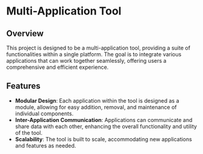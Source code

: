 # Multi-Application Tool

## Overview

This project is designed to be a multi-application tool, providing a suite of functionalities within a single platform. The goal is to integrate various applications that can work together seamlessly, offering users a comprehensive and efficient experience.

## Features

- **Modular Design**: Each application within the tool is designed as a module, allowing for easy addition, removal, and maintenance of individual components.
- **Inter-Application Communication**: Applications can communicate and share data with each other, enhancing the overall functionality and utility of the tool.
- **Scalability**: The tool is built to scale, accommodating new applications and features as needed.